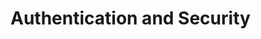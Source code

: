 # Authentication and Security

<div style="width:100%;height:0;padding-bottom:100%;position:relative;"><img src="https://giphy.com/embed/l1J9y2cl8WMlgvpSw" width="100%" height="100%"></div>
